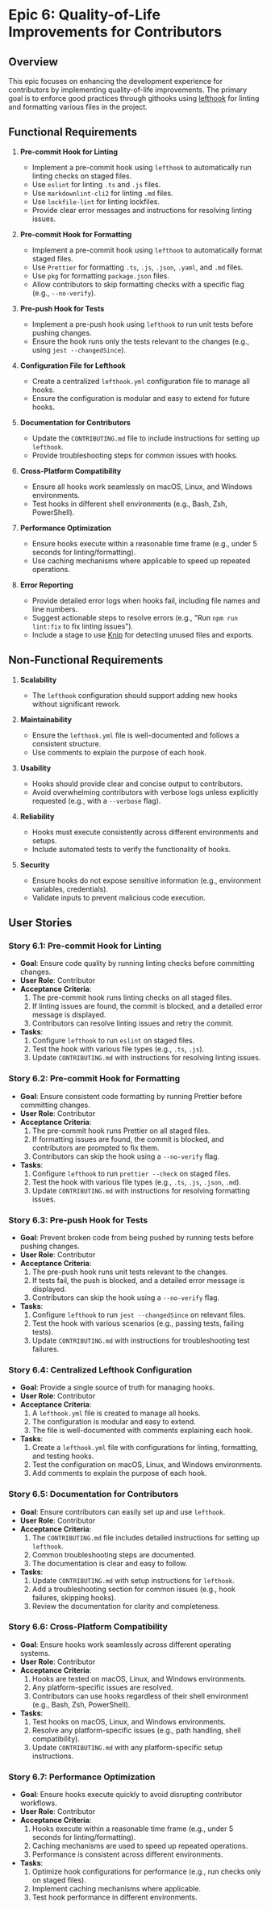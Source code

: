 # Epic 6: Quality-of-Life Improvements for Contributors

## Overview

This epic focuses on enhancing the development experience for contributors by implementing quality-of-life improvements.
The primary goal is to enforce good practices through githooks using
[lefthook](https://github.com/evilmartians/lefthook) for linting and formatting various files in the project.

## Functional Requirements

1. **Pre-commit Hook for Linting**
   - Implement a pre-commit hook using `lefthook` to automatically run linting checks on staged files.
   - Use `eslint` for linting `.ts` and `.js` files.
   - Use `markdownlint-cli2` for linting `.md` files.
   - Use `lockfile-lint` for linting lockfiles.
   - Provide clear error messages and instructions for resolving linting issues.

2. **Pre-commit Hook for Formatting**
   - Implement a pre-commit hook using `lefthook` to automatically format staged files.
   - Use `Prettier` for formatting `.ts`, `.js`, `.json`, `.yaml`, and `.md` files.
   - Use `pkg` for formatting `package.json` files.
   - Allow contributors to skip formatting checks with a specific flag (e.g., `--no-verify`).

3. **Pre-push Hook for Tests**
   - Implement a pre-push hook using `lefthook` to run unit tests before pushing changes.
   - Ensure the hook runs only the tests relevant to the changes (e.g., using `jest --changedSince`).

4. **Configuration File for Lefthook**
   - Create a centralized `lefthook.yml` configuration file to manage all hooks.
   - Ensure the configuration is modular and easy to extend for future hooks.

5. **Documentation for Contributors**
   - Update the `CONTRIBUTING.md` file to include instructions for setting up `lefthook`.
   - Provide troubleshooting steps for common issues with hooks.

6. **Cross-Platform Compatibility**
   - Ensure all hooks work seamlessly on macOS, Linux, and Windows environments.
   - Test hooks in different shell environments (e.g., Bash, Zsh, PowerShell).

7. **Performance Optimization**
   - Ensure hooks execute within a reasonable time frame (e.g., under 5 seconds for linting/formatting).
   - Use caching mechanisms where applicable to speed up repeated operations.

8. **Error Reporting**
   - Provide detailed error logs when hooks fail, including file names and line numbers.
   - Suggest actionable steps to resolve errors (e.g., "Run `npm run lint:fix` to fix linting issues").
   - Include a stage to use [Knip](https://knip.dev/) for detecting unused files and exports.

## Non-Functional Requirements

1. **Scalability**
   - The `lefthook` configuration should support adding new hooks without significant rework.

2. **Maintainability**
   - Ensure the `lefthook.yml` file is well-documented and follows a consistent structure.
   - Use comments to explain the purpose of each hook.

3. **Usability**
   - Hooks should provide clear and concise output to contributors.
   - Avoid overwhelming contributors with verbose logs unless explicitly requested (e.g., with a `--verbose` flag).

4. **Reliability**
   - Hooks must execute consistently across different environments and setups.
   - Include automated tests to verify the functionality of hooks.

5. **Security**
   - Ensure hooks do not expose sensitive information (e.g., environment variables, credentials).
   - Validate inputs to prevent malicious code execution.

## User Stories

### Story 6.1: Pre-commit Hook for Linting

- **Goal**: Ensure code quality by running linting checks before committing changes.
- **User Role**: Contributor
- **Acceptance Criteria**:
  1. The pre-commit hook runs linting checks on all staged files.
  2. If linting issues are found, the commit is blocked, and a detailed error message is displayed.
  3. Contributors can resolve linting issues and retry the commit.
- **Tasks**:
  1. Configure `lefthook` to run `eslint` on staged files.
  2. Test the hook with various file types (e.g., `.ts`, `.js`).
  3. Update `CONTRIBUTING.md` with instructions for resolving linting issues.

### Story 6.2: Pre-commit Hook for Formatting

- **Goal**: Ensure consistent code formatting by running Prettier before committing changes.
- **User Role**: Contributor
- **Acceptance Criteria**:
  1. The pre-commit hook runs Prettier on all staged files.
  2. If formatting issues are found, the commit is blocked, and contributors are prompted to fix them.
  3. Contributors can skip the hook using a `--no-verify` flag.
- **Tasks**:
  1. Configure `lefthook` to run `prettier --check` on staged files.
  2. Test the hook with various file types (e.g., `.ts`, `.js`, `.json`, `.md`).
  3. Update `CONTRIBUTING.md` with instructions for resolving formatting issues.

### Story 6.3: Pre-push Hook for Tests

- **Goal**: Prevent broken code from being pushed by running tests before pushing changes.
- **User Role**: Contributor
- **Acceptance Criteria**:
  1. The pre-push hook runs unit tests relevant to the changes.
  2. If tests fail, the push is blocked, and a detailed error message is displayed.
  3. Contributors can skip the hook using a `--no-verify` flag.
- **Tasks**:
  1. Configure `lefthook` to run `jest --changedSince` on relevant files.
  2. Test the hook with various scenarios (e.g., passing tests, failing tests).
  3. Update `CONTRIBUTING.md` with instructions for troubleshooting test failures.

### Story 6.4: Centralized Lefthook Configuration

- **Goal**: Provide a single source of truth for managing hooks.
- **User Role**: Contributor
- **Acceptance Criteria**:
  1. A `lefthook.yml` file is created to manage all hooks.
  2. The configuration is modular and easy to extend.
  3. The file is well-documented with comments explaining each hook.
- **Tasks**:
  1. Create a `lefthook.yml` file with configurations for linting, formatting, and testing hooks.
  2. Test the configuration on macOS, Linux, and Windows environments.
  3. Add comments to explain the purpose of each hook.

### Story 6.5: Documentation for Contributors

- **Goal**: Ensure contributors can easily set up and use `lefthook`.
- **User Role**: Contributor
- **Acceptance Criteria**:
  1. The `CONTRIBUTING.md` file includes detailed instructions for setting up `lefthook`.
  2. Common troubleshooting steps are documented.
  3. The documentation is clear and easy to follow.
- **Tasks**:
  1. Update `CONTRIBUTING.md` with setup instructions for `lefthook`.
  2. Add a troubleshooting section for common issues (e.g., hook failures, skipping hooks).
  3. Review the documentation for clarity and completeness.

### Story 6.6: Cross-Platform Compatibility

- **Goal**: Ensure hooks work seamlessly across different operating systems.
- **User Role**: Contributor
- **Acceptance Criteria**:
  1. Hooks are tested on macOS, Linux, and Windows environments.
  2. Any platform-specific issues are resolved.
  3. Contributors can use hooks regardless of their shell environment (e.g., Bash, Zsh, PowerShell).
- **Tasks**:
  1. Test hooks on macOS, Linux, and Windows environments.
  2. Resolve any platform-specific issues (e.g., path handling, shell compatibility).
  3. Update `CONTRIBUTING.md` with any platform-specific setup instructions.

### Story 6.7: Performance Optimization

- **Goal**: Ensure hooks execute quickly to avoid disrupting contributor workflows.
- **User Role**: Contributor
- **Acceptance Criteria**:
  1. Hooks execute within a reasonable time frame (e.g., under 5 seconds for linting/formatting).
  2. Caching mechanisms are used to speed up repeated operations.
  3. Performance is consistent across different environments.
- **Tasks**:
  1. Optimize hook configurations for performance (e.g., run checks only on staged files).
  2. Implement caching mechanisms where applicable.
  3. Test hook performance in different environments.
